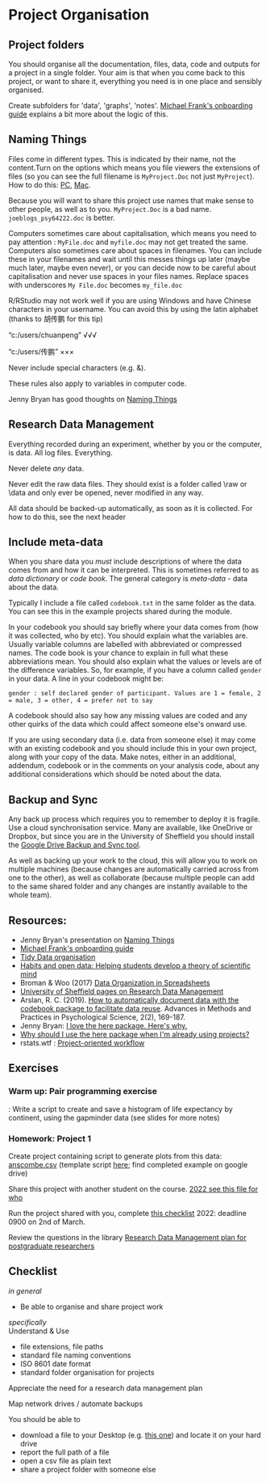 # Project Organisation
  
## Project folders

You should organise all the documentation, files, data, code and outputs for a project in a single folder. Your aim is that when you come back to this project, or want to share it, everything you need is in one place and sensibly organised.

Create subfolders for 'data', 'graphs', 'notes'. [Michael Frank's onboarding guide](http://babieslearninglanguage.blogspot.co.uk/2017/01/onboarding.html) explains a bit more about the logic of this.

## Naming Things

Files come in different types. This is indicated by their name, not the content.Turn on the options which means you file viewers the extensions of files (so you can see the full filename is ``MyProject.Doc`` not just ``MyProject``). How to do this: [PC](https://www.howtogeek.com/205086/beginner-how-to-make-windows-show-file-extensions/), [Mac](https://support.apple.com/en-gb/guide/mac-help/mchlp2304/mac).

Because you will want to share this project use names that make sense to other people, as well as to you. ``MyProject.Doc`` is a bad name. ``joeblogs_psy64222.doc`` is better.

Computers sometimes care about capitalisation, which means you need to pay attention : ``MyFile.doc`` and ``myfile.doc`` may not get treated the same. Computers also sometimes care about spaces in filenames. You can include these in your filenames and wait until this messes things up later (maybe much later, maybe even never), or you can decide now to be careful about capitalisation and never use spaces in your files names. Replace spaces with underscores ``My File.doc`` becomes ``my_file.doc``

<div class="info">
<p>R/RStudio may not work well if you are using Windows and have Chinese characters in your username. You can avoid this by using the latin alphabet (thanks to 胡传鹏 for this tip)</p>
<p>“c:/users/chuanpeng” √√√</p>
<p>“c:/users/传鹏” ×××</p>
</div>

Never include special characters (e.g. &).

These rules also apply to variables in computer code.

Jenny Bryan has good thoughts on [Naming Things](http://www2.stat.duke.edu/~rcs46/lectures_2015/01-markdown-git/slides/naming-slides/naming-slides.pdf)
  
## Research Data Management

Everything recorded during an experiment, whether by you or the computer, is data. All log files. Everything.

Never delete *any* data.

Never edit the raw data files. They should exist is a folder called \raw or \data and only ever be opened, never modified in any way.

All data should be backed-up automatically, as soon as it is collected. For how to do this, see the next header

## Include meta-data

When you share data you *must* include descriptions of where the data comes from and how it can be interpreted. This is sometimes referred to as *data dictionary* or *code book*. The general category is *meta-data* - data about the data.

Typically I include a file called ```codebook.txt``` in the same folder as the data. You can see this in the example projects shared during the module.

In your codebook you should say briefly where your data comes from (how it was collected, who by etc). You should explain what the variables are. Usually variable columns are labelled with abbreviated or compressed names. The code book is your chance to explain in full what these abbreviations mean. You should also explain what the values or levels are of the difference variables. So, for example, if you have a column called ```gender``` in your data. A line in your codebook might be:

```gender : self declared gender of participant. Values are 1 = female, 2 = male, 3 = other, 4 = prefer not to say```

A codebook should also say how any missing values are coded and any other quirks of the data which could affect someone else's onward use.

If you are using secondary data (i.e. data from someone else) it may come with an existing codebook and you should include this in your own project, along with your copy of the data. Make notes, either in an additional, addendum, codebook or in the comments on your analysis code, about any additional considerations which should be noted about the data.

## Backup and Sync

Any back up process which requires you to remember to deploy it is fragile. Use a cloud synchronisation service. Many are available, like OneDrive or Dropbox, but since you are in the University of Sheffield you should install the [Google Drive Backup and Sync tool](https://www.google.com/drive/download/). 

As well as backing up your work to the cloud, this will allow you to work on multiple machines (because changes are automatically carried across from one to the other), as well as collaborate (because multiple people can add to the same shared folder and any changes are instantly available to the whole team).


## Resources: 

* Jenny Bryan's presentation on [Naming Things](http://www2.stat.duke.edu/~rcs46/lectures_2015/01-markdown-git/slides/naming-slides/naming-slides.pdf)
* [Michael Frank's onboarding guide](http://babieslearninglanguage.blogspot.co.uk/2017/01/onboarding.html)
* [Tidy Data organisation](http://vita.had.co.nz/papers/tidy-data.pdf) 
* [Habits and open data: Helping students develop a theory of scientific mind ](http://bayesfactor.blogspot.co.uk/2015/11/habits-and-open-data-helping-students.html)
* Broman & Woo (2017) [Data Organization in Spreadsheets](https://www.tandfonline.com/doi/full/10.1080/00031305.2017.1375989)
* [University of Sheffield pages on Research Data Management](https://www.sheffield.ac.uk/library/rdm/index)
* Arslan, R. C. (2019). [How to automatically document data with the codebook package to facilitate data reuse](https://journals.sagepub.com/doi/full/10.1177/2515245919838783). Advances in Methods and Practices in Psychological Science, 2(2), 169-187.
* Jenny Bryan: [I love the here package. Here's why.](https://github.com/jennybc/here_here)
* [Why should I use the here package when I'm already using projects?](https://malco.io/2018/11/05/why-should-i-use-the-here-package-when-i-m-already-using-projects/)
* rstats.wtf : [Project-oriented workflow](https://rstats.wtf/project-oriented-workflow.html)

## Exercises

### Warm up: Pair programming exercise

: Write a script to create and save a histogram of life expectancy by continent, using the gapminder data (see slides for more notes)

### Homework: Project 1

Create project containing script to generate plots from this data: [anscombe.csv](static/anscombe.csv) (template script [here](static/project1.R); find completed example on google drive) 

Share this project with another student on the course. [2022 see this file for who](https://docs.google.com/spreadsheets/d/1gDbF07ekkz19HshAiDpZ6iu_y5iOKWrpyXDQKElV794/edit?usp=sharing)

Run the project shared with you, complete [this checklist](https://docs.google.com/forms/d/e/1FAIpQLSdfOtUIUEs66W0nSqrHTHrMT-iubygdAhNFhUwbu0kOLZIMeA/viewform?usp=sf_link) 2022: deadline 0900 on 2nd of March.

Review the questions in the library [Research Data Management plan for postgraduate researchers](https://docs.google.com/document/d/1rHXl2LYhgv7zeuwc5fDRMyqSgE3OaLa8/edit?usp=sharing&ouid=109750001665912327637&rtpof=true&sd=true)

## Checklist

*in general*  
 * Be able to organise and share project work

*specifically*  
Understand & Use  
 * file extensions, file paths  
 * standard file naming conventions  
 * ISO 8601 date format  
 * standard folder organisation for projects  

Appreciate the need for a research data management plan

Map network drives / automate backups

You should be able to  
 * download a file to your Desktop (e.g. [this one](static/anscombe.csv)) and locate it on your hard drive  
 * report the full path of a file  
 * open a csv file as plain text  
 * share a project folder with someone else  

